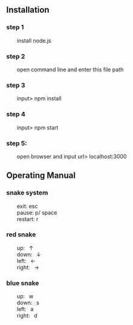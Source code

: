 ## Installation

### step 1
&emsp;&emsp;install node.js

### step 2
&emsp;&emsp;open command line and enter this file path

### step 3
&emsp;&emsp;input> npm install

### step 4
&emsp;&emsp;input> npm start

### step 5:
&emsp;&emsp;open browser and input url> localhost:3000


## Operating Manual

### snake system
&emsp;&emsp;exit: esc  
&emsp;&emsp;pause: p/ space  
&emsp;&emsp;restart: r  

### red snake
&emsp;&emsp;up: &ensp;↑  
&emsp;&emsp;down: &ensp;↓  
&emsp;&emsp;left: &ensp;←  
&emsp;&emsp;right: &ensp;→  

### blue snake
&emsp;&emsp;up: &ensp;w  
&emsp;&emsp;down: &ensp;s  
&emsp;&emsp;left: &ensp;a  
&emsp;&emsp;right: &ensp;d
